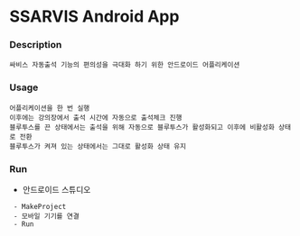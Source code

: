 # SSARVIS Android App

### Description
```
싸비스 자동출석 기능의 편의성을 극대화 하기 위한 안드로이드 어플리케이션
```

### Usage
```
어플리케이션을 한 번 실행
이후에는 강의장에서 출석 시간에 자동으로 출석체크 진행
블루투스를 끈 상태에서는 출석을 위해 자동으로 블루투스가 활성화되고 이후에 비활성화 상태로 전환
블루투스가 켜져 있는 상태에서는 그대로 활성화 상태 유지
```

### Run
- 안드로이드 스튜디오
```
 - MakeProject
 - 모바일 기기를 연결
 - Run
```
